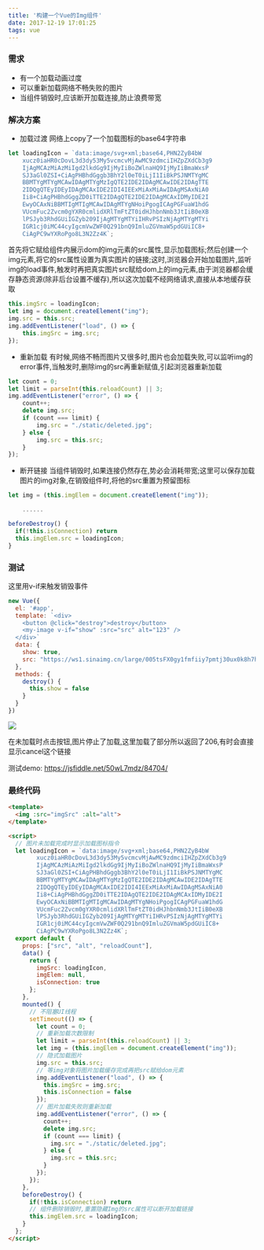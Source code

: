 ```yaml
---
title: '构建一个Vue的Img组件'
date: 2017-12-19 17:01:25
tags: vue
---
```


### 需求
- 有一个加载动画过度
- 可以重新加载网络不畅失败的图片
- 当组件销毁时,应该断开加载连接,防止浪费带宽

<!-- more -->

### 解决方案
- 加载过渡
网络上copy了一个加载图标的base64字符串
```javascript
let loadingIcon = `data:image/svg+xml;base64,PHN2ZyB4bW
    xucz0iaHR0cDovL3d3dy53My5vcmcvMjAwMC9zdmciIHZpZXdCb3g9
    IjAgMCAzMiAzMiIgd2lkdGg9IjMyIiBoZWlnaHQ9IjMyIiBmaWxsP
    SJ3aGl0ZSI+CiAgPHBhdGggb3BhY2l0eT0iLjI1IiBkPSJNMTYgMC
    BBMTYgMTYgMCAwIDAgMTYgMzIgQTE2IDE2IDAgMCAwIDE2IDAgTTE
    2IDQgQTEyIDEyIDAgMCAxIDE2IDI4IEExMiAxMiAwIDAgMSAxNiA0
    Ii8+CiAgPHBhdGggZD0iTTE2IDAgQTE2IDE2IDAgMCAxIDMyIDE2I
    EwyOCAxNiBBMTIgMTIgMCAwIDAgMTYgNHoiPgogICAgPGFuaW1hdG
    VUcmFuc2Zvcm0gYXR0cmlidXRlTmFtZT0idHJhbnNmb3JtIiB0eXB
    lPSJyb3RhdGUiIGZyb209IjAgMTYgMTYiIHRvPSIzNjAgMTYgMTYi
    IGR1cj0iMC44cyIgcmVwZWF0Q291bnQ9ImluZGVmaW5pdGUiIC8+
    CiAgPC9wYXRoPgo8L3N2Zz4K`;
```
首先将它赋给组件内展示dom的img元素的src属性,显示加载图标;然后创建一个img元素,将它的src属性设置为真实图片的链接;这时,浏览器会开始加载图片,监听img的load事件,触发时再把真实图片src赋给dom上的img元素,由于浏览器都会缓存静态资源(除非后台设置不缓存),所以这次加载不经网络请求,直接从本地缓存获取
```javascript
this.imgSrc = loadingIcon;
let img = document.createElement("img");
img.src = this.src;
img.addEventListener("load", () => {
    this.imgSrc = img.src;
});
```

- 重新加载
有时候,网络不畅而图片又很多时,图片也会加载失败,可以监听img的error事件,当触发时,删除img的src再重新赋值,引起浏览器重新加载
```javascript
let count = 0;
let limit = parseInt(this.reloadCount) || 3;
img.addEventListener("error", () => {
    count++;
    delete img.src;
    if (count === limit) {
        img.src = "./static/deleted.jpg";
    } else {
        img.src = this.src;
    }
});
```

- 断开链接
当组件销毁时,如果连接仍然存在,势必会消耗带宽;这里可以保存加载图片的img对象,在销毁组件时,将他的src重置为预留图标
```javascript
let img = (this.imgElem = document.createElement("img"));

    ......

beforeDestroy() {
  if(!this.isConnection) return
  this.imgElem.src = loadingIcon;
}
```

### 测试
这里用v-if来触发销毁事件
```javascript
new Vue({
  el: '#app',
  template: `<div>
    <button @click="destroy">destroy</button>
    <my-image v-if="show" :src="src" alt="123" />
  </div>`
  data: {
    show: true,
    src: "https://ws1.sinaimg.cn/large/005tsFX0gy1fmfiiy7pmtj30ux0k8h7h.jpg"
  },
  methods: {
    destroy() {
      this.show = false
    }
  }
})
```
![](https://ws1.sinaimg.cn/large/005tsFX0gy1fmoim7i635j30jv0hrdhk.jpg)

在未加载时点击按钮,图片停止了加载,这里加载了部分所以返回了206,有时会直接显示cancel这个链接

测试demo: https://jsfiddle.net/50wL7mdz/84704/

### 最终代码
```html
<template>
  <img :src="imgSrc" :alt="alt">
</template>

<script>
  // 图片未加载完成时显示加载图标指令
  let loadingIcon = `data:image/svg+xml;base64,PHN2ZyB4bW
        xucz0iaHR0cDovL3d3dy53My5vcmcvMjAwMC9zdmciIHZpZXdCb3g9
        IjAgMCAzMiAzMiIgd2lkdGg9IjMyIiBoZWlnaHQ9IjMyIiBmaWxsP
        SJ3aGl0ZSI+CiAgPHBhdGggb3BhY2l0eT0iLjI1IiBkPSJNMTYgMC
        BBMTYgMTYgMCAwIDAgMTYgMzIgQTE2IDE2IDAgMCAwIDE2IDAgTTE
        2IDQgQTEyIDEyIDAgMCAxIDE2IDI4IEExMiAxMiAwIDAgMSAxNiA0
        Ii8+CiAgPHBhdGggZD0iTTE2IDAgQTE2IDE2IDAgMCAxIDMyIDE2I
        EwyOCAxNiBBMTIgMTIgMCAwIDAgMTYgNHoiPgogICAgPGFuaW1hdG
        VUcmFuc2Zvcm0gYXR0cmlidXRlTmFtZT0idHJhbnNmb3JtIiB0eXB
        lPSJyb3RhdGUiIGZyb209IjAgMTYgMTYiIHRvPSIzNjAgMTYgMTYi
        IGR1cj0iMC44cyIgcmVwZWF0Q291bnQ9ImluZGVmaW5pdGUiIC8+
        CiAgPC9wYXRoPgo8L3N2Zz4K`;
  export default {
    props: ["src", "alt", "reloadCount"],
    data() {
      return {
        imgSrc: loadingIcon,
        imgElem: null,
        isConnection: true
      };
    },
    mounted() {
      // 不阻塞UI线程
      setTimeout(() => {
        let count = 0;
        // 重新加载次数限制
        let limit = parseInt(this.reloadCount) || 3;
        let img = (this.imgElem = document.createElement("img"));
        // 隐式加载图片
        img.src = this.src;
        // 等img对象将图片加载缓存完成再把src赋给dom元素
        img.addEventListener("load", () => {
          this.imgSrc = img.src;
          this.isConnection = false
        });
        // 图片加载失败则重新加载
        img.addEventListener("error", () => {
          count++;
          delete img.src;
          if (count === limit) {
            img.src = "./static/deleted.jpg";
          } else {
            img.src = this.src;
          }
        });
      });
    },
    beforeDestroy() {
      if(!this.isConnection) return
      // 组件删除销毁时,重置隐藏Img的src属性可以断开加载链接
      this.imgElem.src = loadingIcon;
    }
  };
</script>
```